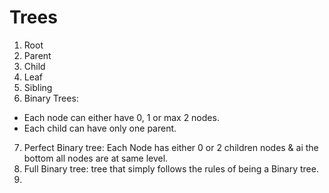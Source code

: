 <h1>Trees</h1>

1. Root
2. Parent
3. Child
4. Leaf
5. Sibling
6. Binary Trees:
 - Each node can either have 0, 1 or max 2 nodes.
 - Each child can have only one parent.
 7. Perfect Binary tree: Each Node has either 0 or 2 children nodes 
& ai the bottom all nodes are at same level.
8. Full Binary tree: tree that simply follows the rules of being a Binary tree.
9. 